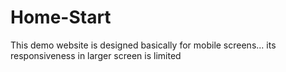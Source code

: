 # Home-Start
This demo website is designed basically for mobile screens... its responsiveness in larger screen is limited
